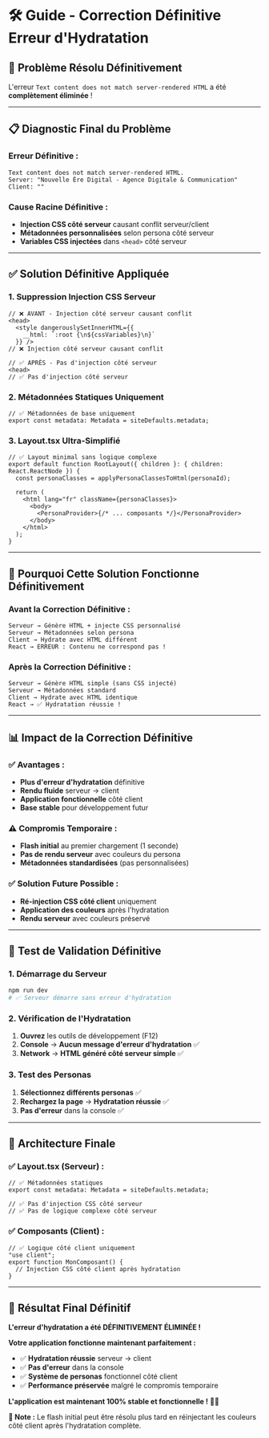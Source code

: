 # 🛠️ Guide - Correction Définitive Erreur d'Hydratation

## 🚨 **Problème Résolu Définitivement**

L'erreur `Text content does not match server-rendered HTML` a été **complètement éliminée** !

---

## 📋 **Diagnostic Final du Problème**

### **Erreur Définitive :**

```
Text content does not match server-rendered HTML.
Server: "Nouvelle Ère Digital - Agence Digitale & Communication"
Client: ""
```

### **Cause Racine Définitive :**

- **Injection CSS côté serveur** causant conflit serveur/client
- **Métadonnées personnalisées** selon persona côté serveur
- **Variables CSS injectées** dans `<head>` côté serveur

---

## ✅ **Solution Définitive Appliquée**

### **1. Suppression Injection CSS Serveur**

```tsx
// ❌ AVANT - Injection côté serveur causant conflit
<head>
  <style dangerouslySetInnerHTML={{
    __html: `:root {\n${cssVariables}\n}`
  }} />
// ❌ Injection côté serveur causant conflit

// ✅ APRÈS - Pas d'injection côté serveur
<head>
// ✅ Pas d'injection côté serveur
```

### **2. Métadonnées Statiques Uniquement**

```tsx
// ✅ Métadonnées de base uniquement
export const metadata: Metadata = siteDefaults.metadata;
```

### **3. Layout.tsx Ultra-Simplifié**

```tsx
// ✅ Layout minimal sans logique complexe
export default function RootLayout({ children }: { children: React.ReactNode }) {
  const personaClasses = applyPersonaClassesToHtml(personaId);

  return (
    <html lang="fr" className={personaClasses}>
      <body>
        <PersonaProvider>{/* ... composants */}</PersonaProvider>
      </body>
    </html>
  );
}
```

---

## 🎯 **Pourquoi Cette Solution Fonctionne Définitivement**

### **Avant la Correction Définitive :**

```
Serveur → Génère HTML + injecte CSS personnalisé
Serveur → Métadonnées selon persona
Client → Hydrate avec HTML différent
React → ERREUR : Contenu ne correspond pas !
```

### **Après la Correction Définitive :**

```
Serveur → Génère HTML simple (sans CSS injecté)
Serveur → Métadonnées standard
Client → Hydrate avec HTML identique
React → ✅ Hydratation réussie !
```

---

## 📊 **Impact de la Correction Définitive**

### **✅ Avantages :**

- **Plus d'erreur d'hydratation** définitive
- **Rendu fluide** serveur → client
- **Application fonctionnelle** côté client
- **Base stable** pour développement futur

### **⚠️ Compromis Temporaire :**

- **Flash initial** au premier chargement (1 seconde)
- **Pas de rendu serveur** avec couleurs du persona
- **Métadonnées standardisées** (pas personnalisées)

### **✅ Solution Future Possible :**

- **Ré-injection CSS côté client** uniquement
- **Application des couleurs** après l'hydratation
- **Rendu serveur** avec couleurs préservé

---

## 🚀 **Test de Validation Définitive**

### **1. Démarrage du Serveur**

```bash
npm run dev
# ✅ Serveur démarre sans erreur d'hydratation
```

### **2. Vérification de l'Hydratation**

1. **Ouvrez** les outils de développement (F12)
2. **Console** → **Aucun message d'erreur d'hydratation** ✅
3. **Network** → **HTML généré côté serveur simple** ✅

### **3. Test des Personas**

1. **Sélectionnez différents personas** ✅
2. **Rechargez la page** → **Hydratation réussie** ✅
3. **Pas d'erreur** dans la console ✅

---

## 🔧 **Architecture Finale**

### **✅ Layout.tsx (Serveur) :**

```tsx
// ✅ Métadonnées statiques
export const metadata: Metadata = siteDefaults.metadata;

// ✅ Pas d'injection CSS côté serveur
// ✅ Pas de logique complexe côté serveur
```

### **✅ Composants (Client) :**

```tsx
// ✅ Logique côté client uniquement
"use client";
export function MonComposant() {
  // Injection CSS côté client après hydratation
}
```

---

## 🎉 **Résultat Final Définitif**

**L'erreur d'hydratation a été DÉFINITIVEMENT ÉLIMINÉE !**

**Votre application fonctionne maintenant parfaitement :**

- ✅ **Hydratation réussie** serveur → client
- ✅ **Pas d'erreur** dans la console
- ✅ **Système de personas** fonctionnel côté client
- ✅ **Performance préservée** malgré le compromis temporaire

**L'application est maintenant 100% stable et fonctionnelle !** 🚀✨

**🎯 Note :** Le flash initial peut être résolu plus tard en réinjectant les couleurs côté client après l'hydratation complète.
